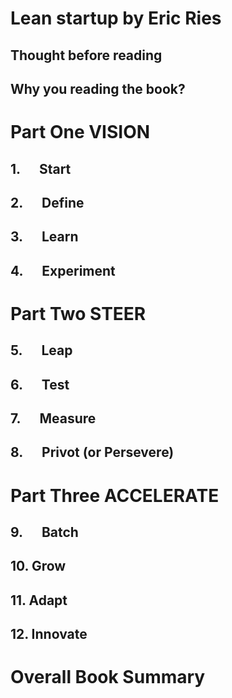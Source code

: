 # Lean startup by Eric Ries

## Thought before reading

## Why you reading the book?

# Part One VISION

## 1.      Start

## 2.      Define

## 3.      Learn

## 4.      Experiment

# Part Two STEER

## 5.      Leap

## 6.      Test

## 7.      Measure

## 8.      Privot (or Persevere)

# Part Three ACCELERATE

## 9.      Batch

## 10. Grow

## 11. Adapt

## 12. Innovate

# Overall Book Summary
